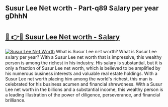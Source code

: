 ## Susur Lee N𝚎t w𝚘rth - Part-q89 S𝚊lary per year gDhhN

# <h2><a href="http://gc3fkiy.nevu.top/?p=Susur+Lee">🔗 👉🔴 Susur Lee N𝚎t w𝚘rth - S𝚊lary</a></h2>

[![Susur Lee N𝚎t W𝚘rth](https://i.imgur.com/Oavwk0R.jpeg)](http://gc3fkiy.nevu.top/?p=Susur+Lee)
What is Susur Lee n𝚎t w𝚘rth? What is Susur Lee s𝚊lary per year?
With a Susur Lee net worth that is impressive, this wealthy person is among the richest in his industry. His salary is substantial, but it is only a fraction of Susur Lee net worth, which is believed to be amplified by his numerous business interests and valuable real estate holdings. With a Susur Lee net worth placing him among the world's richest, this man is celebrated for his business acumen and financial shrewdness. With a Susur Lee net worth in the billions and a substantial income, this wealthy person is a leading illustration of the power of diligence, perseverance, and financial brilliance.
